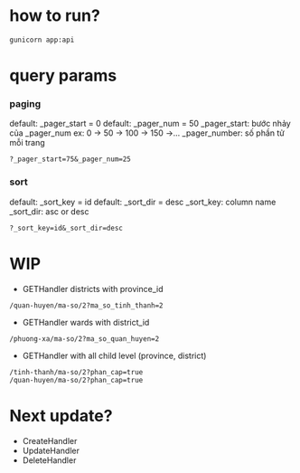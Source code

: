 # how to run?
```
gunicorn app:api
```
# query params
### paging
default: _pager_start = 0
default: _pager_num = 50
_pager_start: bước nhảy của _pager_num
ex: 0 -> 50 -> 100 -> 150 ->...
_pager_number: số phần tử mỗi trang
```
?_pager_start=75&_pager_num=25
```
### sort
default: _sort_key = id
default: _sort_dir = desc
_sort_key: column name
_sort_dir: asc or desc
```
?_sort_key=id&_sort_dir=desc
```

# WIP
- GETHandler districts with province_id
```
/quan-huyen/ma-so/2?ma_so_tinh_thanh=2
```
- GETHandler wards with district_id
```
/phuong-xa/ma-so/2?ma_so_quan_huyen=2
```
- GETHandler with all child level (province, district)
```
/tinh-thanh/ma-so/2?phan_cap=true
/quan-huyen/ma-so/2?phan_cap=true
```

# Next update?
- CreateHandler
- UpdateHandler
- DeleteHandler